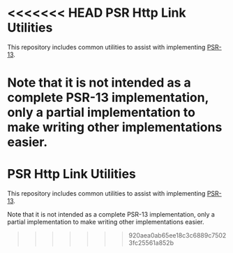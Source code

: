 <<<<<<< HEAD
PSR Http Link Utilities
=======================

This repository includes common utilities to assist with implementing [PSR-13](http://www.php-fig.org/psr/psr-13/).

Note that it is not intended as a complete PSR-13 implementation, only a partial implementation
to make writing other implementations easier. 
=======
PSR Http Link Utilities
=======================

This repository includes common utilities to assist with implementing [PSR-13](http://www.php-fig.org/psr/psr-13/).

Note that it is not intended as a complete PSR-13 implementation, only a partial implementation
to make writing other implementations easier. 
>>>>>>> 920aea0ab65ee18c3c6889c75023fc25561a852b
